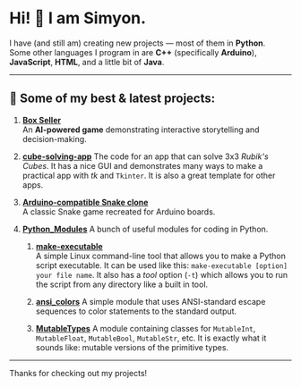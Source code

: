 # Hi! 👋 I am Simyon.

I have (and still am) creating new projects — most of them in **Python**.  
Some other languages I program in are **C++** (specifically **Arduino**), **JavaScript**, **HTML**, and a little bit of **Java**.

---

## 🔧 Some of my best & latest projects:


1. [**Box Seller**](https://github.com/Sim3-14159/box-seller)  
  An **AI-powered game** demonstrating interactive storytelling and decision-making.

1. [**cube-solving-app**](https://github.com/Sim3-14159/cube-solving-app)
   The code for an app that can solve 3x3 *Rubik's Cubes*. It has a nice GUI and demonstrates many ways to make a practical app with *tk* and `Tkinter`. It is also a great template for other apps.

1. [**Arduino-compatible Snake clone**](https://github.com/Sim3-14159/Snake_Game)  
  A classic Snake game recreated for Arduino boards.

1. [**Python_Modules**](https://github.com/Sim3-14159/Python_Modules)
  A bunch of useful modules for coding in Python.

    1. [**make-executable**](https://github.com/Sim3-14159/Python_Modules/make-executable)  
   A simple Linux command-line tool that allows you to make a Python script executable. It can be used like this: `make-executable [option] your file name`. It also has a *tool* option (`-t`) which allows you to run the script from any directory like a built in tool.

    1. [**ansi_colors**](https://github.com/Sim3-14159/Python_Modules/ansi_colors)
       A simple module that uses ANSI-standard escape sequences to color statements to the standard output.

    1. [**MutableTypes**](https://github.com/Sim3-14159/Python_Modules/MutableTypes)
       A module containing classes for `MutableInt`, `MutableFloat`, `MutableBool`, `MutableStr`, etc. It is exactly what it sounds like: mutable versions of the primitive types.


---

Thanks for checking out my projects!
